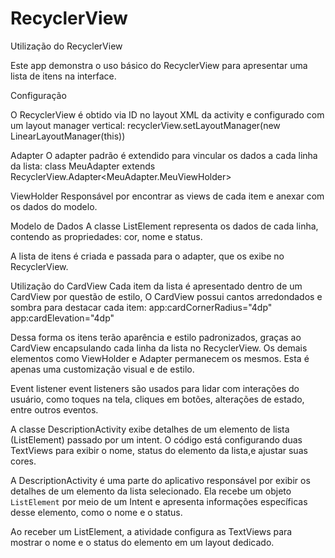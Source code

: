 # RecyclerView

Utilização do RecyclerView

Este app demonstra o uso básico do RecyclerView para apresentar uma lista de itens na interface.

Configuração

O RecyclerView é obtido via ID no layout XML da activity e configurado com um layout manager vertical:
recyclerView.setLayoutManager(new LinearLayoutManager(this))

Adapter
O adapter padrão é extendido para vincular os dados a cada linha da lista:
class MeuAdapter extends RecyclerView.Adapter<MeuAdapter.MeuViewHolder>

ViewHolder
Responsável por encontrar as views de cada item e anexar com os dados do modelo.

Modelo de Dados
A classe ListElement representa os dados de cada linha, contendo as propriedades: cor, nome e status.

A lista de itens é criada e passada para o adapter, que os exibe no RecyclerView.

Utilização do CardView
Cada item da lista é apresentado dentro de um CardView por questão de estilo, O CardView possui cantos arredondados e sombra para destacar cada item:
 app:cardCornerRadius="4dp"
 app:cardElevation="4dp"

Dessa forma os itens terão aparência e estilo padronizados, graças ao CardView encapsulando cada linha da lista no RecyclerView.
Os demais elementos como ViewHolder e Adapter permanecem os mesmos. Esta é apenas uma customização visual e de estilo.

Event listener
event listeners são usados para lidar com interações do usuário, como toques na tela, cliques em botões, alterações de estado, entre outros eventos.

 A classe DescriptionActivity exibe detalhes de um elemento de lista (ListElement) passado por um intent. O código está configurando duas TextViews para exibir o nome, status do elemento da lista,e ajustar suas cores.

A DescriptionActivity é uma parte do aplicativo responsável por exibir os detalhes de um elemento da lista selecionado. Ela recebe um objeto `ListElement` por meio de um Intent e apresenta informações específicas desse elemento, como o nome e o status.

Ao receber um ListElement, a atividade configura as TextViews para mostrar o nome e o status do elemento em um layout dedicado.

